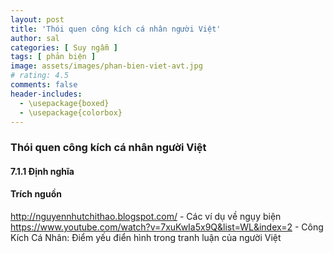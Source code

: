 ```yaml
---
layout: post
title: 'Thói quen công kích cá nhân người Việt'
author: sal
categories: [ Suy ngẫm ]
tags: [ phản biện ]
image: assets/images/phan-bien-viet-avt.jpg
# rating: 4.5
comments: false
header-includes:
  - \usepackage{boxed}
  - \usepackage{colorbox}
---
```


### Thói quen công kích cá nhân người Việt

#### 7.1.1 Định nghĩa


#### Trích nguồn
http://nguyennhutchithao.blogspot.com/ - Các ví dụ về ngụy biện
https://www.youtube.com/watch?v=7xuKwIa5x9Q&list=WL&index=2 - Công Kích Cá Nhân: Điểm yếu điển hình trong tranh luận của người Việt

